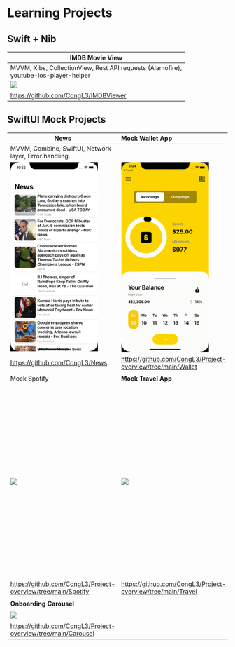 # Learning Projects

## Swift + Nib

| **IMDB Movie View**                                          |
| ------------------------------------------------------------ |
| MVVM, Xibs, CollectionView, Rest API requests (Alamofire),<br /> youtube-ios-player-helper |
| <img src="./Gifs/IMDBApp.gif" width="200">                   |
| https://github.com/CongL3/IMDBViewer                         |

## SwiftUI Mock Projects  

| News                                                         | Mock Wallet App                                             | **Instagram** Clone                                         |
| ------------------------------------------------------------ | :---------------------------------------------------------- | ----------------------------------------------------------- |
| MVVM, Combine, SwiftUI, Network layer, Error handling.       |                                                             |                                                             |
| <img src="/Gifs/news.gif" width="200">                       | <img src="./Gifs/wallet-big-screen1.gif" width="200">       | <img src="./Gifs/instagram1.gif" width="200">               |
| https://github.com/CongL3/News                               | https://github.com/CongL3/Project-overview/tree/main/Wallet | https://github.com/CongL3/InstagramClone                    |
|                                                              |                                                             |                                                             |
| Mock Spotify                                                 | **Mock Travel App**                                         | ***Mock NatGeo app***                                       |
|                                                              |                                                             |                                                             |
| <img src="./Gifs/spotify.gif" width="200">                   | <img src="/Gifs/travel.gif" width="200">                    | <img src="/Screenshots/NatGeo.png" width="200">             |
| https://github.com/CongL3/Project-overview/tree/main/Spotify | https://github.com/CongL3/Project-overview/tree/main/Travel | https://github.com/CongL3/Project-overview/tree/main/NatGeo |
|                                                              |                                                             |                                                             |
| **Onboarding Carousel**                                      |                                                             |                                                             |
|                                                              |                                                             |                                                             |
| <img src="/Gifs/carousel.gif" width="200">                   |                                                             |                                                             |
| https://github.com/CongL3/Project-overview/tree/main/Carousel |                                                             |                                                             |


